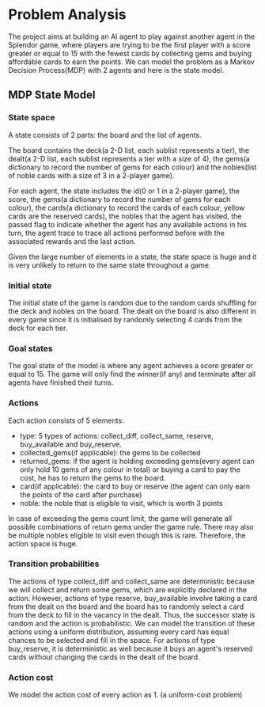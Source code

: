 # Problem Analysis
The project aims at building an AI agent to play against another agent in the Splendor game, where players are trying to be the first player with a score greater or equal to 15 with the fewest cards by collecting gems and buying affordable cards to earn the points. We can model the problem as a Markov Decision Process(MDP) with 2 agents and here is the state model.

## MDP State Model

### State space
A state consists of 2 parts: the board and the list of agents.

The board contains the deck(a 2-D list, each sublist represents a tier), the dealt(a 2-D list, each sublist represents a tier with a size of 4), the gems(a dictionary to record the number of gems for each colour) and the nobles(list of noble cards with a size of 3 in a 2-player game). 

For each agent, the state includes the id(0 or 1 in a 2-player game), the score, the gems(a dictionary to record the number of gems for each colour), the cards(a dictionary to record the cards of each colour, yellow cards are the reserved cards), the nobles that the agent has visited, the passed flag to indicate whether the agent has any available actions in his turn, the agent trace to trace all actions performed before with the associated rewards and the last action.

Given the large number of elements in a state, the state space is huge and it is very unlikely to return to the same state throughout a game.

### Initial state
The initial state of the game is random due to the random cards shuffling for the deck and nobles on the board. The dealt on the board is also different in every game since it is initialised by randomly selecting 4 cards from the deck for each tier.

### Goal states
The goal state of the model is where any agent achieves a score greater or equal to 15. The game will only find the winner(if any) and terminate after all agents have finished their turns.

### Actions
Each action consists of 5 elements:
- type: 5 types of actions: collect_diff, collect_same, reserve, buy_available and buy_reserve.
- collected_gems(if applicable): the gems to be collected
- returned_gems: if the agent is holding exceeding gems(every agent can only hold 10 gems of any colour in total) or buying a card to pay the cost, he has to return the gems to the board.
- card(if applicable): the card to buy or reserve (the agent can only earn the points of the card after purchase)
- noble: the noble that is eligible to visit, which is worth 3 points

In case of exceeding the gems count limit, the game will generate all possible combinations of return gems under the game rule. There may also be multiple nobles eligible to visit even though this is rare. Therefore, the action space is huge.

### Transition probabilities
The actions of type collect_diff and collect_same are deterministic because we will collect and return some gems, which are explicitly declared in the action. However, actions of type reserve, buy_available involve taking a card from the dealt on the board and the board has to randomly select a card from the deck to fill in the vacancy in the dealt. Thus, the successor state is random and the action is probabilistic. We can model the transition of these actions using a uniform distribution, assuming every card has equal chances to be selected and fill in the space. For actions of type buy_reserve, it is deterministic as well because it buys an agent's reserved cards without changing the cards in the dealt of the board.

### Action cost
We model the action cost of every action as 1. (a uniform-cost problem)

